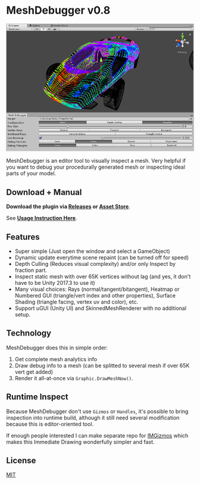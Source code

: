 # MeshDebugger v0.8

![Screenshot](Screenshots/Demo.png)

MeshDebugger is an editor tool to visually inspect a mesh. Very helpful if you want to debug your procedurally generated mesh or inspecting ideal parts of your model.

## Download + Manual

**Download the plugin via [Releases](/willnode/meshdebugger/releases) or [Asset Store](//u3d.as/Qsd)**.

See **[Usage Instruction Here](INSTRUCTIONS.md)**.

## Features

+ Super simple (Just open the window and select a GameObject)
+ Dynamic update everytime scene repaint (can be turned off for speed)
+ Depth Culling (Reduces visual complexity) and/or only Inspect by fraction part.
+ Inspect static mesh with over 65K vertices without lag (and yes, it don't have to be Unity 2017.3 to use it)
+ Many visual choices: Rays (normal/tangent/bitangent), Heatmap or Numbered GUI (triangle/vert index and other properties), Surface Shading (triangle facing, vertex uv and color), etc.
+ Support uGUI (Unity UI) and SkinnedMeshRenderer with no additional setup.

## Technology

MeshDebugger does this in simple order:

1. Get complete mesh analytics info
2. Draw debug info to a mesh (can be splitted to several mesh if over 65K vert get added)
3. Render it all-at-once via `Graphic.DrawMeshNow()`.

## Runtime Inspect

Because MeshDebugger don't use `Gizmos` or `Handles`, it's possible to bring inspection into runtime build, although it still need several modification because this is editor-oriented tool.

If enough people interested I can make separate repo for [IMGizmos](Assets\Plugins\MeshDebugger\Editor\IMGizmos.cs) which makes this Immediate Drawing wonderfully simpler and fast.

## License

[MIT](LICENSE)
